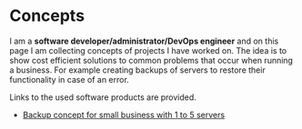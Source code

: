 # Concepts

I am a **software developer/administrator/DevOps engineer** and on this page I am collecting concepts of projects I have worked on. The idea is to show cost efficient solutions to common problems that occur when running a business. For example creating backups of servers to restore their functionality in case of an error.

Links to the used software products are provided.

* [Backup concept for small business with 1 to 5 servers](backup/README.md)